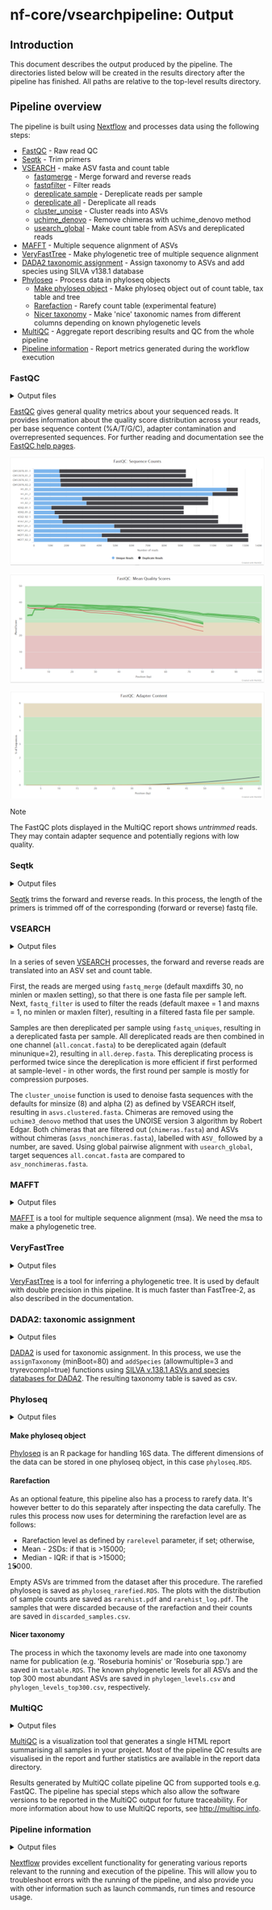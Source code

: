 # nf-core/vsearchpipeline: Output

## Introduction

This document describes the output produced by the pipeline. The directories listed below will be created in the results directory after the pipeline has finished. All paths are relative to the top-level results directory.


## Pipeline overview

The pipeline is built using [Nextflow](https://www.nextflow.io/) and processes data using the following steps:

- [FastQC](#fastqc) - Raw read QC
- [Seqtk](#seqtk) - Trim primers
- [VSEARCH](#vsearch) - make ASV fasta and count table
  - [fastqmerge](#vsearch) - Merge forward and reverse reads
  - [fastqfilter](#vsearch) - Filter reads
  - [dereplicate sample](#vsearch) - Dereplicate reads per sample
  - [dereplicate all](#vsearch) - Dereplicate all reads
  - [cluster_unoise](#vsearch) - Cluster reads into ASVs
  - [uchime_denovo](#vsearch) - Remove chimeras with uchime_denovo method
  - [usearch_global](#vsearch) - Make count table from ASVs and dereplicated reads
- [MAFFT](#mafft) - Multiple sequence alignment of ASVs
- [VeryFastTree](#veryfasttree) - Make phylogenetic tree of multiple sequence alignment
- [DADA2 taxonomic assignment](#dada2-taxonomic-assignment) - Assign taxonomy to ASVs and add species using SILVA v138.1 database
- [Phyloseq](#phyloseq) - Process data in phyloseq objects
  - [Make phyloseq object](#make-phyloseq-object) - Make phyloseq object out of count table, tax table and tree
  - [Rarefaction](#rarefaction) - Rarefy count table (experimental feature)
  - [Nicer taxonomy](#nicer-taxonomy) - Make 'nice' taxonomic names from different columns depending on known phylogenetic levels
- [MultiQC](#multiqc) - Aggregate report describing results and QC from the whole pipeline
- [Pipeline information](#pipeline-information) - Report metrics generated during the workflow execution


### FastQC

<details markdown="1">
<summary>Output files</summary>

- `fastqc/`
  - `*_fastqc.html`: FastQC report containing quality metrics.
  - `*_fastqc.zip`: Zip archive containing the FastQC report, tab-delimited data file and plot images.

</details>

[FastQC](http://www.bioinformatics.babraham.ac.uk/projects/fastqc/) gives general quality metrics about your sequenced reads. It provides information about the quality score distribution across your reads, per base sequence content (%A/T/G/C), adapter contamination and overrepresented sequences. For further reading and documentation see the [FastQC help pages](http://www.bioinformatics.babraham.ac.uk/projects/fastqc/Help/).

![MultiQC - FastQC sequence counts plot](images/mqc_fastqc_counts.png)

![MultiQC - FastQC mean quality scores plot](images/mqc_fastqc_quality.png)

![MultiQC - FastQC adapter content plot](images/mqc_fastqc_adapter.png)

> [!NOTE]
> The FastQC plots displayed in the MultiQC report shows _untrimmed_ reads. They may contain adapter sequence and potentially regions with low quality.

### Seqtk

<details markdown="1">
<summary>Output files</summary>

- `seqtk/`
  - `*.trim.fastq.gz`: Trimmed reads. 

</details>

[Seqtk]() trims the forward and reverse reads. In this process, the length of the primers is trimmed off of the corresponding (forward or reverse) fastq file.

### VSEARCH

<details markdown="1">
<summary>Output files</summary>

- `vsearch/`
  - `*.merged.fastq.gz`: merged fastq.gz per sample
  - `*.filtered.fastq`: filtered fastq per sample
  - `*.derep.fasta`: dereplicated fastq per sample
  - `all.concat.fasta`: all reads concatenated in one fastq file
  - `all.derep.fasta`: fasta file with unique sequences resulting from `fastq_uniques` for all concatenated reads
  - `asvs.clustered.fasta`: ASV fasta resulting from clustering
  - `asvs_nonchimeras.fasta`: fasta with ASVs that are left after `uchime3_denovo` chimera detection
  - `chimeras.fasta`: chimeras that were filtered out by `uchime3_denovo`
  - `count_table.txt`: count table resulting from `usearch_global`

</details>

In a series of seven [VSEARCH](https://github.com/torognes/vsearch/wiki/VSEARCH-pipeline) processes, the forward and reverse reads are translated into an ASV set and count table. 

First, the reads are merged using `fastq_merge` (default maxdiffs 30, no minlen or maxlen setting), so that there is one fasta file per sample left. Next, `fastq_filter` is used to filter the reads (default maxee = 1 and maxns = 1, no minlen or maxlen filter), resulting in a filtered fasta file per sample. 

Samples are then dereplicated per sample using `fastq_uniques`, resulting in a dereplicated fasta per sample. All dereplicated reads are then combined in one channel (`all.concat.fasta`) to be dereplicated again (default minunique=2), resulting in `all.derep.fasta`. This dereplicating process is performed twice since the dereplication is more efficient if first performed at sample-level - in other words, the first round per sample is mostly for compression purposes.

The `cluster_unoise` function is used to denoise fasta sequences with the defaults for minsize (8) and alpha (2) as defined by VSEARCH itself, resulting in `asvs.clustered.fasta`. Chimeras are removed using the `uchime3_denovo` method that uses the UNOISE version 3 algorithm by Robert Edgar. Both chimeras that are filtered out (`chimeras.fasta`) and ASVs without chimeras (`asvs_nonchimeras.fasta`), labelled with `ASV_` followed by a number, are saved. Using global pairwise alignment with `usearch_global`, target sequences `all.concat.fasta` are compared to `asv_nonchimeras.fasta`.

### MAFFT

<details markdown="1">
<summary>Output files</summary>

- `mafft/`
  - `asvs.msa`: multiple sequence alignment of the ASV sequences

</details>

[MAFFT](https://mafft.cbrc.jp/alignment/software/) is a tool for multiple sequence alignment (msa). We need the msa to make a phylogenetic tree.

### VeryFastTree

<details markdown="1">
<summary>Output files</summary>

- `veryfasttree/`
  - `asvs.msa.tree`: phylogenetic tree of ASVs

</details>

[VeryFastTree](https://github.com/citiususc/veryfasttree) is a tool for inferring a phylogenetic tree. It is used by default with double precision in this pipeline. It is much faster than FastTree-2, as also described in the documentation.

### DADA2: taxonomic assignment

<details markdown="1">
<summary>Output files</summary>

- `dada2/`
  - `taxtable.csv`: taxonomy table

</details>

[DADA2](https://benjjneb.github.io/dada2/) is used for taxonomic assignment. In this process, we use the `assignTaxonomy` (minBoot=80) and `addSpecies` (allowmultiple=3 and tryrevcompl=true) functions using [SILVA v.138.1 ASVs and species databases for DADA2](https://zenodo.org/records/4587955). The resulting taxonomy table is saved as csv.

### Phyloseq

<details markdown="1">
<summary>Output files</summary>

- `phyloseq/`
  - `phyloseq.RDS`: phyloseq object of count table, tax table and tree
  - `phyloseq_rarefied.RDS`: this is a rarefied phyloseq object
  - `rarehist.pdf`: histogram of of counts per sample
  - `rarahist_log.pdf`: histogram of counts per sample, log10-transformed
  - `discarded_samples.csv`: samples that were discarded during rarefaction and their counts
  - `taxtable.RDS`: taxtable with assembled taxonomy in the last column in RDS format
  - `phylogen_levels.csv`: this table shows the phylogenetic levels known as a percentage of all ASVs
  - `phylogen_levels_top300.csv`: this table shows the phylogenetic levels known as a percentage of the top 300 most abundant ASVs

</details>

#### Make phyloseq object
[Phyloseq](https://joey711.github.io/phyloseq/index.html) is an R package for handling 16S data. The different dimensions of the data can be stored in one phyloseq object, in this case `phyloseq.RDS`. 

#### Rarefaction
As an optional feature, this pipeline also has a process to rarefy data. It's however better to do this separately after inspecting the data carefully. The rules this process now uses for determining the rarefaction level are as follows:
- Rarefaction level as defined by `rarelevel` parameter, if set; otherwise,
- Mean - 2SDs: if that is >15000; 
- Median - IQR: if that is >15000; 
- 15000.
Empty ASVs are trimmed from the dataset after this procedure. The rarefied phyloseq is saved as `phyloseq_rarefied.RDS`. The plots with the distribution of sample counts are saved as `rarehist.pdf` and `rarehist_log.pdf`. The samples that were discarded because of the rarefaction and their counts are saved in `discarded_samples.csv`.

#### Nicer taxonomy
The process in which the taxonomy levels are made into one taxonomy name for publication (e.g. 'Roseburia hominis' or 'Roseburia spp.') are saved in `taxtable.RDS`. The known phylogenetic levels for all ASVs and the top 300 most abundant ASVs are saved in `phylogen_levels.csv` and `phylogen_levels_top300.csv`, respectively.


### MultiQC

<details markdown="1">
<summary>Output files</summary>

- `multiqc/`
  - `multiqc_report.html`: a standalone HTML file that can be viewed in your web browser.
  - `multiqc_data/`: directory containing parsed statistics from the different tools used in the pipeline.
  - `multiqc_plots/`: directory containing static images from the report in various formats.

</details>

[MultiQC](http://multiqc.info) is a visualization tool that generates a single HTML report summarising all samples in your project. Most of the pipeline QC results are visualised in the report and further statistics are available in the report data directory.

Results generated by MultiQC collate pipeline QC from supported tools e.g. FastQC. The pipeline has special steps which also allow the software versions to be reported in the MultiQC output for future traceability. For more information about how to use MultiQC reports, see <http://multiqc.info>.

### Pipeline information

<details markdown="1">
<summary>Output files</summary>

- `pipeline_info/`
  - Reports generated by Nextflow: `execution_report.html`, `execution_timeline.html`, `execution_trace.txt` and `pipeline_dag.dot`/`pipeline_dag.svg`.
  - Reports generated by the pipeline: `pipeline_report.html`, `pipeline_report.txt` and `software_versions.yml`. The `pipeline_report*` files will only be present if the `--email` / `--email_on_fail` parameter's are used when running the pipeline.
  - Reformatted samplesheet files used as input to the pipeline: `samplesheet.valid.csv`.
  - Parameters used by the pipeline run: `params.json`.

</details>

[Nextflow](https://www.nextflow.io/docs/latest/tracing.html) provides excellent functionality for generating various reports relevant to the running and execution of the pipeline. This will allow you to troubleshoot errors with the running of the pipeline, and also provide you with other information such as launch commands, run times and resource usage.

